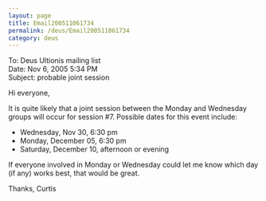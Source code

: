 ```yaml
---
layout: page
title: Email200511061734
permalink: /deus/Email200511061734
category: deus
---
```

To: Deus Ultionis mailing list
<br>Date: Nov 6, 2005 5:34 PM
<br>Subject: probable joint session

Hi everyone,

It is quite likely that a joint session between the Monday and Wednesday groups will occur for session #7. Possible dates for this event include:

* Wednesday, Nov 30, 6:30 pm
* Monday, December 05, 6:30 pm
* Saturday, December 10, afternoon or evening

If everyone involved in Monday or Wednesday could let me know which day (if any) works best, that would be great.

Thanks,
Curtis
